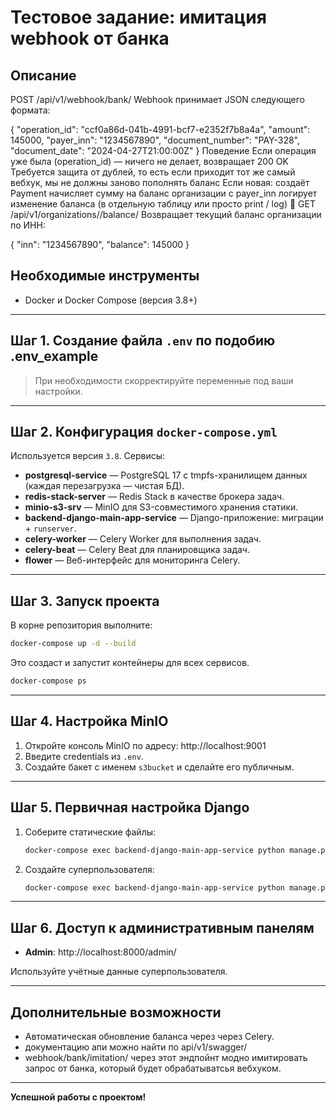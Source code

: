 # Тестовое задание: имитация webhook от банка

## Описание
POST /api/v1/webhook/bank/
Webhook принимает JSON следующего формата:

{
  "operation_id": "ccf0a86d-041b-4991-bcf7-e2352f7b8a4a",
  "amount": 145000,
  "payer_inn": "1234567890",
  "document_number": "PAY-328",
  "document_date": "2024-04-27T21:00:00Z"
}
Поведение
Если операция уже была (operation_id) — ничего не делает, возвращает 200 OK Требуется защита от дублей, то есть если приходит тот же самый вебхук, мы не должны заново пополнять баланс
Если новая:
создаёт Payment
начисляет сумму на баланс организации с payer_inn
логирует изменение баланса (в отдельную таблицу или просто print / log)
🧾 GET /api/v1/organizations/<inn>/balance/
Возвращает текущий баланс организации по ИНН:

{
  "inn": "1234567890",
  "balance": 145000
}

## Необходимые инструменты

- Docker и Docker Compose (версия 3.8+)

---

## Шаг 1. Создание файла `.env` по подобию .env_example

> При необходимости скорректируйте переменные под ваши настройки.

---

## Шаг 2. Конфигурация `docker-compose.yml`

Используется версия `3.8`. Сервисы:

- **postgresql-service** — PostgreSQL 17 с tmpfs-хранилищем данных (каждая перезагрузка — чистая БД).
- **redis-stack-server** — Redis Stack в качестве брокера задач.
- **minio-s3-srv** — MinIO для S3-совместимого хранения статики.
- **backend-django-main-app-service** — Django-приложение: миграции + `runserver`.
- **celery-worker** — Celery Worker для выполнения задач.
- **celery-beat** — Celery Beat для планировщика задач.
- **flower** — Веб-интерфейс для мониторинга Celery.

---

## Шаг 3. Запуск проекта

В корне репозитория выполните:

```bash
docker-compose up -d --build
```

Это создаст и запустит контейнеры для всех сервисов.

```bash
docker-compose ps
```

---

## Шаг 4. Настройка MinIO

1. Откройте консоль MinIO по адресу: http://localhost:9001
2. Введите credentials из `.env`.
3. Создайте бакет с именем `s3bucket` и сделайте его публичным.

---

## Шаг 5. Первичная настройка Django

1. Соберите статические файлы:

    ```bash
    docker-compose exec backend-django-main-app-service python manage.py collectstatic
    ```

2. Создайте суперпользователя:

    ```bash
    docker-compose exec backend-django-main-app-service python manage.py createsuperuser
    ```

---

## Шаг 6. Доступ к административным панелям

- **Admin**: http://localhost:8000/admin/

Используйте учётные данные суперпользователя.

---

## Дополнительные возможности

- Автоматическая обновление баланса через через Celery.
- документацию апи можно найти по api/v1/swagger/
- webhook/bank/imitation/ через этот эндпойнт модно имитировать запрос от банка, который будет обрабатыватсья вебхуком.

---

**Успешной работы с проектом!**


